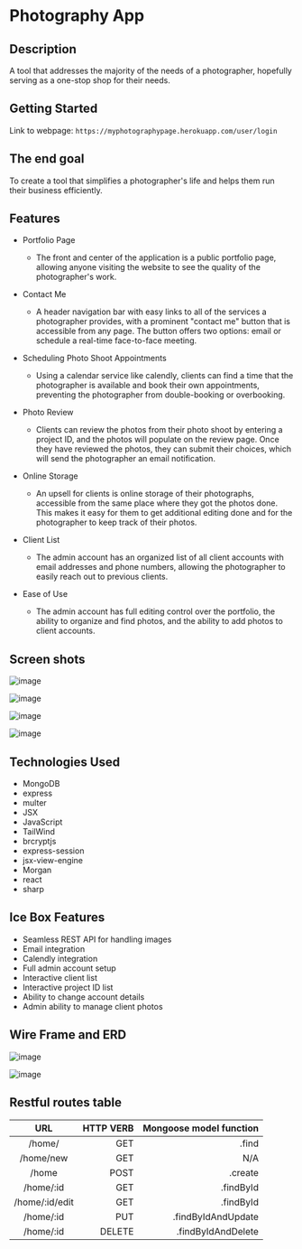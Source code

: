 <!-- @format -->

# Photography App

## Description

A tool that addresses the majority of the needs of a photographer, hopefully serving as a one-stop shop for their needs.

## Getting Started

Link to webpage: `https://myphotographypage.herokuapp.com/user/login`

## The end goal

To create a tool that simplifies a photographer's life and helps them run their business efficiently.

## Features

- Portfolio Page

  - The front and center of the application is a public portfolio page, allowing anyone visiting the website to see the quality of the photographer's work.

- Contact Me

  - A header navigation bar with easy links to all of the services a photographer provides, with a prominent "contact me" button that is accessible from any page. The button offers two options: email or schedule a real-time face-to-face meeting.

- Scheduling Photo Shoot Appointments

  - Using a calendar service like calendly, clients can find a time that the photographer is available and book their own appointments, preventing the photographer from double-booking or overbooking.

- Photo Review

  - Clients can review the photos from their photo shoot by entering a project ID, and the photos will populate on the review page. Once they have reviewed the photos, they can submit their choices, which will send the photographer an email notification.

- Online Storage

  - An upsell for clients is online storage of their photographs, accessible from the same place where they got the photos done. This makes it easy for them to get additional editing done and for the photographer to keep track of their photos.

- Client List

  - The admin account has an organized list of all client accounts with email addresses and phone numbers, allowing the photographer to easily reach out to previous clients.

- Ease of Use
  - The admin account has full editing control over the portfolio, the ability to organize and find photos, and the ability to add photos to client accounts.

## Screen shots

![image](https://user-images.githubusercontent.com/110639329/216745261-4e6e996e-39b2-452b-b194-6ad4944c2fc1.png)

![image](https://user-images.githubusercontent.com/110639329/216745275-e23f8fba-332e-4bce-b655-a98a5c13fee7.png)

![image](https://user-images.githubusercontent.com/110639329/216745311-23487cdc-5433-49dc-b006-adac062283c5.png)

![image](https://user-images.githubusercontent.com/110639329/216745342-c8fa332d-9b26-4c4a-ad8d-0f8e369cc3ff.png)

## Technologies Used

- MongoDB
- express
- multer
- JSX
- JavaScript
- TailWind
- brcryptjs
- express-session
- jsx-view-engine
- Morgan
- react
- sharp

## Ice Box Features

- Seamless REST API for handling images
- Email integration
- Calendly integration
- Full admin account setup
- Interactive client list
- Interactive project ID list
- Ability to change account details
- Admin ability to manage client photos

## Wire Frame and ERD

![image](https://user-images.githubusercontent.com/110639329/216745056-d844f6cd-32a3-4d9f-bbb1-f4010551faf6.png)

![image](https://user-images.githubusercontent.com/110639329/216744992-d86333b3-662a-4400-9307-6e7e98ad19d8.png)

## Restful routes table

|      URL       | HTTP VERB | Mongoose model function |
| :------------: | --------: | ----------------------: |
|     /home/     |       GET |                   .find |
|   /home/new    |       GET |                     N/A |
|     /home      |      POST |                 .create |
|   /home/:id    |       GET |               .findById |
| /home/:id/edit |       GET |               .findById |
|   /home/:id    |       PUT |      .findByIdAndUpdate |
|   /home/:id    |    DELETE |      .findByIdAndDelete |
